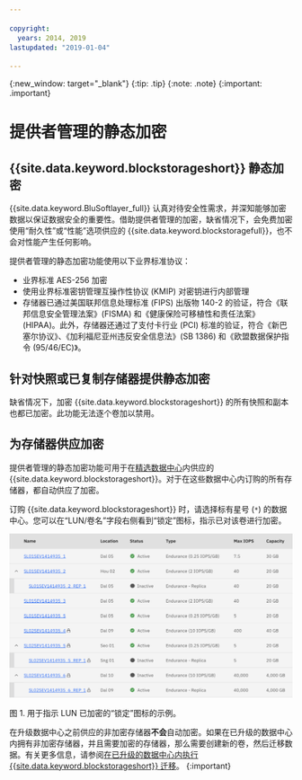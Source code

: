 ```yaml
---

copyright:
  years: 2014, 2019
lastupdated: "2019-01-04"

---
```

{:new_window: target="_blank"}
{:tip: .tip}
{:note: .note}
{:important: .important}

# 提供者管理的静态加密

## {{site.data.keyword.blockstorageshort}} 静态加密

{{site.data.keyword.BluSoftlayer_full}} 认真对待安全性需求，并深知能够加密数据以保证数据安全的重要性。借助提供者管理的加密，缺省情况下，会免费加密使用“耐久性”或“性能”选项供应的 {{site.data.keyword.blockstoragefull}}，也不会对性能产生任何影响。

提供者管理的静态加密功能使用以下业界标准协议：

* 业界标准 AES-256 加密
* 使用业界标准密钥管理互操作性协议 (KMIP) 对密钥进行内部管理
* 存储器已通过美国联邦信息处理标准 (FIPS) 出版物 140-2 的验证，符合《联邦信息安全管理法案》(FISMA) 和《健康保险可移植性和责任法案》(HIPAA)。此外，存储器还通过了支付卡行业 (PCI) 标准的验证，符合《新巴塞尔协议》、《加利福尼亚州违反安全信息法》(SB 1386) 和《欧盟数据保护指令 (95/46/EC)》。

## 针对快照或已复制存储器提供静态加密  

缺省情况下，加密 {{site.data.keyword.blockstorageshort}} 的所有快照和副本也都已加密。此功能无法逐个卷加以禁用。

## 为存储器供应加密

提供者管理的静态加密功能可用于在[精选数据中心](new-ibm-block-and-file-storage-location-and-features.html)内供应的 {{site.data.keyword.blockstorageshort}}。对于在这些数据中心内订购的所有存储器，都自动供应了加密。

订购 {{site.data.keyword.blockstorageshort}} 时，请选择标有星号 (`*`) 的数据中心。您可以在“LUN/卷名”字段右侧看到“锁定”图标，指示已对该卷进行加密。

![“锁定”图标指示 LUN 已加密](/images/encryptedstorage.png)
<caption>图 1. 用于指示 LUN 已加密的“锁定”图标的示例。</caption>



在升级数据中心之前供应的非加密存储器**不会**自动加密。如果在已升级的数据中心内拥有非加密存储器，并且需要加密的存储器，那么需要创建新的卷，然后迁移数据。有关更多信息，请参阅[在已升级的数据中心内执行 {{site.data.keyword.blockstorageshort}} 迁移](migrate-block-storage-encrypted-block-storage.html)。
{:important}

